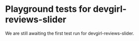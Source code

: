 # Playground tests for devgirl-reviews-slider
We are still awaiting the first test run for devgirl-reviews-slider.
